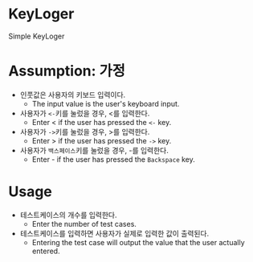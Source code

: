 # KeyLoger
Simple KeyLoger

# Assumption: 가정
- 인풋값은 사용자의 키보드 입력이다.
  - The input value is the user's keyboard input.
- 사용자가 `<-`키를 눌렀을 경우, <를 입력한다.
  - Enter < if the user has pressed the `<-` key.
- 사용자가 `->`키를 눌렀을 경우, >를 입력한다.
  - Enter > if the user has pressed the `->` key.
- 사용자가 `백스페이스`키를 눌렀을 경우, -를 입력한다.
  - Enter - if the user has pressed the `Backspace` key.

# Usage
- 테스트케이스의 개수를 입력한다.
  - Enter the number of test cases.
- 테스트케이스를 입력하면 사용자가 실제로 입력한 값이 출력된다.
  - Entering the test case will output the value that the user actually entered.
